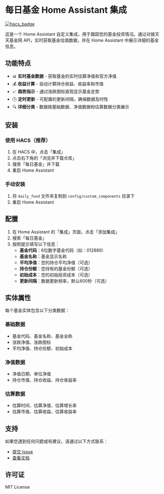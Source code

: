 # 每日基金 Home Assistant 集成

[![hacs_badge](https://img.shields.io/badge/HACS-Custom-41BDF5.svg)](https://github.com/hacs/integration)

这是一个 Home Assistant 自定义集成，用于跟踪您的基金投资情况。通过对接天天基金网 API，实时获取基金估值数据，并在 Home Assistant 中展示详细的基金信息。

## 功能特点

- 📊 **实时基金数据** - 获取基金的实时估算净值和官方净值
- 💰 **收益计算** - 自动计算持仓收益、收益率和市值
- 📈 **趋势指示** - 通过涨跌图标直观显示基金走势
- 🕒 **定时更新** - 可配置的更新间隔，确保数据及时性
- 🔍 **详细分类** - 数据按基础数据、净值数据和估算数据分类展示

## 安装

### 使用 HACS（推荐）

1. 在 HACS 中，点击「集成」
2. 点击右下角的「浏览并下载仓库」
3. 搜索「每日基金」并下载
4. 重启 Home Assistant

### 手动安装

1. 将 `daily_fund` 文件夹复制到 `config/custom_components` 目录下
2. 重启 Home Assistant

## 配置

1. 在 Home Assistant 的「集成」页面，点击「添加集成」
2. 搜索「每日基金」
3. 按照提示填写以下信息：
   - **基金代码**：6位数字基金代码（如：012889）
   - **基金名称**：基金显示名称
   - **平均净值**：您的持仓平均净值（可选）
   - **持仓份额**：您持有的基金份额（可选）
   - **初始成本**：您的初始投资成本（可选）
   - **更新间隔**：数据更新频率，默认600秒（可选）

## 实体属性

每个基金实体包含以下分类数据：

### 基础数据
- 基金代码、基金名称、基金全称
- 涨跌净值、涨跌图标
- 平均净值、持仓份额、初始成本

### 净值数据
- 净值日期、单位净值
- 持仓市值、持仓收益、持仓收益率

### 估算数据
- 估算时间、估算净值、估算增长率
- 估算市值、估算收益、估算收益率

## 支持

如果您遇到任何问题或有建议，请通过以下方式联系：

- [提交 Issue](https://github.com/lambilly/daily_fund/issues)
- [查看文档](https://github.com/lambilly/daily_fund)

## 许可证

MIT License

